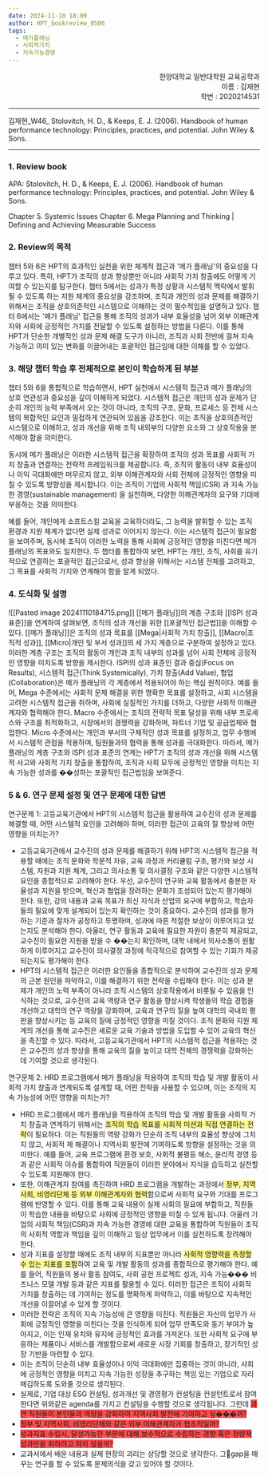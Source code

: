 ```yaml
---
date: 2024-11-10 18:09
author: HPT_bookreview_0506
tags:
  - 메가플래닝
  - 사회적가치
  - 지속가능경영
---
```


<div style="text-align: right">한양대학교 일반대학원 교육공학과<br>이름 : 김재현 <br>
학번 : 2020214531</div>

---

김재현_W46_ Stolovitch, H. D., & Keeps, E. J. (2006). Handbook of human performance technology: Principles, practices, and potential. John Wiley & Sons.

---
### 1. Review book

APA: Stolovitch, H. D., & Keeps, E. J. (2006). Handbook of human performance technology: Principles, practices, and potential. John Wiley & Sons.

Chapter 5. Systemic Issues
Chapter 6. Mega Planning and Thinking | Defining and Achieving Measurable Success

### 2. Review의 목적

챕터 5와 6은 HPT의 효과적인 실천을 위한 체계적 접근과 '메가 플래닝'의 중요성을 다루고 있다. 특히, HPT가 조직의 성과 향상뿐만 아니라 사회적 가치 창출에도 어떻게 기여할 수 있는지를 탐구한다. 챕터 5에서는 성과가 특정 상황과 시스템적 맥락에서 발휘될 수 있도록 하는 지원 체계의 중요성을 강조하며, 조직과 개인의 성과 문제를 해결하기 위해서는 조직을 상호의존적인 시스템으로 이해하는 것이 필수적임을 설명하고 있다. 챕터 6에서는 '메가 플래닝' 접근을 통해 조직의 성과가 내부 효율성을 넘어 외부 이해관계자와 사회에 긍정적인 가치를 전달할 수 있도록 설정하는 방법을 다룬다. 이를 통해 HPT가 단순한 개별적인 성과 문제 해결 도구가 아니라, 조직과 사회 전반에 걸쳐 지속 가능하고 의미 있는 변화를 이끌어내는 포괄적인 접근임에 대한 이해를 할 수 있었다.

### 3. 해당 챕터 학습 후 전체적으로 본인이 학습하게 된 부분

챕터 5와 6을 통합적으로 학습하면서, HPT 실천에서 시스템적 접근과 메가 플래닝의 상호 연관성과 중요성을 깊이 이해하게 되었다. 시스템적 접근은 개인의 성과 문제가 단순히 개인의 능력 부족에서 오는 것이 아니라, 조직의 구조, 문화, 프로세스 등 전체 시스템의 복합적인 요인과 밀접하게 연관되어 있음을 강조한다. 이는 조직을 상호의존적인 시스템으로 이해하고, 성과 개선을 위해 조직 내외부의 다양한 요소와 그 상호작용을 분석해야 함을 의미한다.

동시에 메가 플래닝은 이러한 시스템적 접근을 확장하여 조직의 성과 목표를 사회적 가치 창출과 연결하는 전략적 프레임워크를 제공합니다. 즉, 조직의 활동이 내부 효율성이나 이익 극대화에만 머무르지 않고, 외부 이해관계자와 사회 전체에 긍정적인 영향을 미칠 수 있도록 방향성을 제시합니다. 이는 조직이 기업의 사회적 책임(CSR) 과 지속 가능한 경영(sustainable management) 을 실천하며, 다양한 이해관계자의 요구와 기대에 부응하는 것을 의미한다.

예를 들어, 개인에게 소프트스킬 교육을 교육하더라도, 그 능력을 발휘할 수 있는 조직 환경과 지원 체계가 없다면 실제 성과로 이어지지 않는다. 이는 시스템적 접근이 필요함을 보여주며, 동시에 조직이 이러한 노력을 통해 사회에 긍정적인 영향을 미친다면 메가 플래닝의 목표와도 일치한다. 두 챕터를 통합하여 보면, HPT는 개인, 조직, 사회를 유기적으로 연결하는 포괄적인 접근으로서, 성과 향상을 위해서는 시스템 전체를 고려하고, 그 목표를 사회적 가치와 연계해야 함을 알게 되었다.

### 4. 도식화 및 설명 
![[Pasted image 20241110184715.png]]
[[메가 플래닝]]의 계층 구조와 [[ISPI 성과 표준]]을 연계하여 살펴보면, 조직의 성과 개선을 위한 [[포괄적인 접근법]]을 이해할 수 있다. [[메가 플래닝]]은 조직의 성과 목표를 [[Mega|사회적 가치 창출]], [[Macro|조직적 성과]], [[Micro|개인 및 부서 성과]]의 세 가지 계층으로 구분하여 설정하고 있다. 이러한 계층 구조는 조직의 활동이 개인과 조직 내부의 성과를 넘어 사회 전체에 긍정적인 영향을 미치도록 방향을 제시한다.
ISPI의 성과 표준인 결과 중심(Focus on Results), 시스템적 접근(Think Systemically), 가치 창출(Add Value), 협업(Collaboration)은 메가 플래닝의 각 계층에서 적용되어야 하는 핵심 원칙이다. 예를 들어, Mega 수준에서는 사회적 문제 해결을 위한 명확한 목표를 설정하고, 사회 시스템을 고려한 시스템적 접근을 취하며, 사회에 실질적인 가치를 더하고, 다양한 사회적 이해관계자와 협력해야 한다. Macro 수준에서는 조직의 전략적 목표 달성을 위해 내부 프로세스와 구조를 최적화하고, 시장에서의 경쟁력을 강화하며, 파트너 기업 및 공급업체와 협업한다. Micro 수준에서는 개인과 부서의 구체적인 성과 목표를 설정하고, 업무 수행에서 시스템적 관점을 적용하며, 팀원들과의 협력을 통해 성과를 극대화한다.
따라서, 메가 플래닝의 계층 구조와 ISPI 성과 표준의 연계는 HPT가 조직의 성과 개선을 위해 시스템적 사고와 사회적 가치 창출을 통합하여, 조직과 사회 모두에 긍정적인 영향을 미치는 지속 가능한 성과를 ��성하는 포괄적인 접근법임을 보여준다.

### 5 & 6. 연구 문제 설정 및 연구 문제에 대한 답변

연구문제 1: 고등교육기관에서 HPT의 시스템적 접근을 활용하여 교수진의 성과 문제를 해결할 때, 어떤 시스템적 요인을 고려해야 하며, 이러한 접근이 교육의 질 향상에 어떤 영향을 미치는가?
- 고등교육기관에서 교수진의 성과 문제를 해결하기 위해 HPT의 시스템적 접근을 적용할 때에는 조직 문화와 학문적 자유, 교육 과정과 커리큘럼 구조, 평가와 보상 시스템, 자원과 지원 체계, 그리고 의사소통 및 의사결정 구조와 같은 다양한 시스템적 요인을 종합적으로 고려해야 한다. 우선, 교수진이 연구와 교육 활동에서 충분한 자율성과 지원을 받으며, 혁신과 협업을 장려하는 문화가 조성되어 있는지 평가해야 한다. 또한, 강의 내용과 교육 목표가 최신 지식과 산업의 요구에 부합하고, 학습자들의 필요에 맞게 설계되어 있는지 확인하는 것이 중요하다. 교수진의 성과를 평가하는 기준과 절차가 공정하고 투명하며, 성과에 따른 적절한 보상이 이루어지고 있는지도 분석해야 한다. 아울러, 연구 활동과 교육에 필요한 자원이 충분히 제공되고, 교수진이 필요한 지원을 받을 수 ��는지 확인하며, 대학 내에서 의사소통이 원활하게 이루어지고 교수진이 의사결정 과정에 적극적으로 참여할 수 있는 기회가 제공되는지도 평가해야 한다.
- HPT의 시스템적 접근은 이러한 요인들을 종합적으로 분석하여 교수진의 성과 문제의 근본 원인을 파악하고, 이를 해결하기 위한 전략을 수립해야 한다. 이는 성과 문제가 개인의 노력 부족이 아니라 조직 시스템의 상호작용에서 비롯될 수 있음을 인식하는 것으로, 교수진의 교육 역량과 연구 활동을 향상시켜 학생들의 학습 경험을 개선하고 대학의 연구 역량을 강화하며, 교육과 연구의 질을 높여 대학의 국내외 평판을 향상시키는 등 교육의 질에 긍정적인 영향을 미칠 것이다. 조직 문화와 지원 체계의 개선을 통해 교수진은 새로운 교육 기술과 방법을 도입할 수 있어 교육의 혁신을 촉진할 수 있다. 따라서, 고등교육기관에서 HPT의 시스템적 접근을 적용하는 것은 교수진의 성과 향상을 통해 교육의 질을 높이고 대학 전체의 경쟁력을 강화하는 데 기여할 것으로 생각된다.

연구문제 2: HRD 프로그램에서 메가 플래닝을 적용하여 조직의 학습 및 개발 활동이 사회적 가치 창출과 연계되도록 설계할 때, 어떤 전략을 사용할 수 있으며, 이는 조직의 지속 가능성에 어떤 영향을 미치는가?
- HRD 프로그램에서 메가 플래닝을 적용하여 조직의 학습 및 개발 활동을 사회적 가치 창출과 연계하기 위해서는 <span style="background:#fff88f">조직의 학습 목표를 사회적 미션과 직접 연결하는 전략</span>이 필요하다. 이는 직원들의 역량 강화가 단순히 조직 내부의 효율성 향상에 그치지 않고, 사회적 제 해결이나 지역사회 발전에 기여하도록 방향을 설정하는 것을 의미한다. 예를 들어, 교육 프로그램에 환경 보호, 사회적 불평등 해소, 윤리적 경영 등과 같은 사회적 이슈를 통합하여 직원들이 이러한 분야에서 지식을 습득하고 실천할 수 있도록 지원해야 한다.
- 또한, 이해관계자 참여를 촉진하여 HRD 프로그램을 개발하는 과정에서<span style="background:#fff88f"> 정부, 지역사회, 비영리단체 등 외부 이해관계자와 협력</span>함으로써 사회적 요구와 기대를 프로그램에 반영할 수 있다. 이를 통해 교육 내용이 실제 사회의 필요에 부합하고, 직원들이 학습한 내용을 바탕으로 사회에 긍정적인 영향을 미칠 수 있게 됩니다. 아울러 기업의 사회적 책임(CSR)과 지속 가능한 경영에 대한 교육을 통합하여 직원들이 조직의 사회적 역할과 책임을 깊이 이해하고 일상 업무에서 이를 실천하도록 장려해야 한다.
- 성과 지표를 설정할 때에도 조직 내부의 지표뿐만 아니라 <span style="background:#fff88f">사회적 영향력을 측정할 수 있는 지표를 포함</span>하여 교육 및 개발 활동의 성과를 종합적으로 평가해야 한다. 예를 들어, 직원들의 봉사 활동 참여도, 사회 공헌 프로젝트 성과, 지속 가능��� 비즈니스 모델 개발 등과 같은 지표를 활용할 수 있다. 이러한 접근은 조직이 사회적 가치를 창출하는 데 기여하는 정도를 명확하게 파악하고, 이를 바탕으로 지속적인 개선을 이끌어낼 수 있게 할 것이다.
- 이러한 전략은 조직의 지속 가능성에 큰 영향을 미친다. 직원들은 자신의 업무가 사회에 긍정적인 영향을 미친다는 것을 인식하게 되어 업무 만족도와 동기 부여가 높아지고, 이는 인재 유치와 유지에 긍정적인 효과를 가져온다. 또한 사회적 요구에 부응하는 제품이나 서비스를 개발함으로써 새로운 시장 기회를 창출하고, 장기적인 성장 기반을 마련할 수 있다. 
- 이는 조직이 단순히 내부 효율성이나 이익 극대화에만 집중하는 것이 아니라, 사회에 긍정적인 영향을 미치고 지속 가능한 성장을 추구하는 책임 있는 기업으로 자리매김하도록 도와줄 것으로 생각된다.
- 실제로, 기업 대상 ESG 컨설팅, 성과개선 및 경영평가 컨설팅을 컨설턴트로서 참여한다면 위와같은 agenda를 가지고 컨설팅을 수행할 것으로 생각됩니다. 그런데 <span style="background:#ff4d4f">과연 직원들이 본인들의 역량을 강화하여 지역사회 발전에 기여하고 싶���까?</span>
- <span style="background:#ff4d4f">정부 및 지역사회, 비영리단체와 같은 외부 이해관계자가 협조적일까?</span>
- <span style="background:#ff4d4f">성과지표 수립시, 달성가능한 부분에 대해 보수적으로 수립하는 경향 혹은 정량적 성과만을 취하려고 하지 않을까?</span>
- 교과서에서 배운 내용과 실제 현장의 괴리는 상당할 것으로 생각한다. 그gap을 매꾸는 연구를 할 수 있도록 문제의식을 갖고 있어야 할 것이다.
